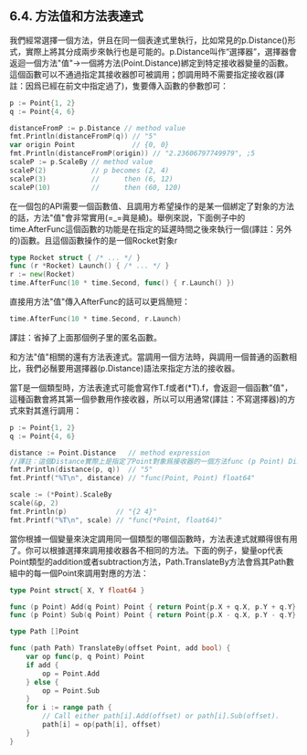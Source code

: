 ## 6.4. 方法值和方法表達式

我們經常選擇一個方法，併且在同一個表達式里執行，比如常見的p.Distance()形式，實際上將其分成兩步來執行也是可能的。p.Distance叫作“選擇器”，選擇器會返迴一個方法"值"->一個將方法(Point.Distance)綁定到特定接收器變量的函數。這個函數可以不通過指定其接收器卽可被調用；卽調用時不需要指定接收器(譯註：因爲已經在前文中指定過了)，隻要傳入函數的參數卽可：

```go
p := Point{1, 2}
q := Point{4, 6}

distanceFromP := p.Distance // method value
fmt.Println(distanceFromP(q)) // "5"
var origin Point              // {0, 0}
fmt.Println(distanceFromP(origin)) // "2.23606797749979", ;5
scaleP := p.ScaleBy // method value
scaleP(2)           // p becomes (2, 4)
scaleP(3)           //      then (6, 12)
scaleP(10)          //      then (60, 120)
```

在一個包的API需要一個函數值、且調用方希望操作的是某一個綁定了對象的方法的話，方法"值"會非常實用(=_=眞是繞)。舉例來説，下面例子中的time.AfterFunc這個函數的功能是在指定的延遲時間之後來執行一個(譯註：另外的)函數。且這個函數操作的是一個Rocket對象r

```go
type Rocket struct { /* ... */ }
func (r *Rocket) Launch() { /* ... */ }
r := new(Rocket)
time.AfterFunc(10 * time.Second, func() { r.Launch() })
```

直接用方法"值"傳入AfterFunc的話可以更爲簡短：

```go
time.AfterFunc(10 * time.Second, r.Launch)
```
譯註：省掉了上面那個例子里的匿名函數。

和方法"值"相關的還有方法表達式。當調用一個方法時，與調用一個普通的函數相比，我們必鬚要用選擇器(p.Distance)語法來指定方法的接收器。

當T是一個類型時，方法表達式可能會寫作T.f或者(*T).f，會返迴一個函數"值"，這種函數會將其第一個參數用作接收器，所以可以用通常(譯註：不寫選擇器)的方式來對其進行調用：

```go
p := Point{1, 2}
q := Point{4, 6}

distance := Point.Distance   // method expression
//譯註：這個Distance實際上是指定了Point對象爲接收器的一個方法func (p Point) Distance()，但通過Point.Distance得到的函數需要比實際的Distance方法多一個參數，卽其需要用第一個額外參數指定接收器，後面排列Distance方法的參數。看起來本書中函數和方法的區别是指有沒有接收器，而不像其他語言那樣是指有沒有返迴值。
fmt.Println(distance(p, q))  // "5"
fmt.Printf("%T\n", distance) // "func(Point, Point) float64"

scale := (*Point).ScaleBy
scale(&p, 2)
fmt.Println(p)            // "{2 4}"
fmt.Printf("%T\n", scale) // "func(*Point, float64)"
```

當你根據一個變量來決定調用同一個類型的哪個函數時，方法表達式就顯得很有用了。你可以根據選擇來調用接收器各不相同的方法。下面的例子，變量op代表Point類型的addition或者subtraction方法，Path.TranslateBy方法會爲其Path數組中的每一個Point來調用對應的方法：

```go
type Point struct{ X, Y float64 }

func (p Point) Add(q Point) Point { return Point{p.X + q.X, p.Y + q.Y} }
func (p Point) Sub(q Point) Point { return Point{p.X - q.X, p.Y - q.Y} }

type Path []Point

func (path Path) TranslateBy(offset Point, add bool) {
    var op func(p, q Point) Point
    if add {
        op = Point.Add
    } else {
        op = Point.Sub
    }
    for i := range path {
        // Call either path[i].Add(offset) or path[i].Sub(offset).
        path[i] = op(path[i], offset)
    }
}
```
